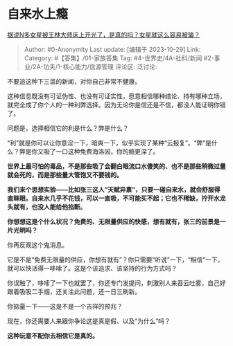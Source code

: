 # 自来水上瘾
[据说N多女星被王林大师床上开光了，是真的吗？女星就这么容易被骗？](https://www.zhihu.com/question/32328785/answer/3268449603)

> Author: #0-Anonymity
> Last update: [编辑于 2023-10-29]
> Link:
> Category: #【答集】/01-家族答集
> Tag: #4-世界史/4A-社科/新闻 #2-事业/2A-功夫/1-核心能力/信源管理
> 评论区:
> 泛讨论:

不要追这种下三滥的新闻，对你自己非常不健康。

这种信息既没有可证伪性、也没有可证实性，愿意相信哪种结论、持有哪种立场，就完全成了你个人的一种利弊选择。因为无论你是信还是不信，都没人能证明你错了。

问题是，选择相信它的利是什么？弊是什么？

“利”就是你可以让你意淫一下，暗爽一下，似乎实现了某种“云报复”。“弊”是什么？弊是你又吸了一口这种免费海洛因，你的瘾更深了。

**世界上最可怕的毒品，不是那些吸了会翻白眼流口水傻笑的、也不是那些稍微过量就会死的，而是那些量大管饱又不要钱的。**

**我们来个思想实验——比如张三这人“天赋异禀”，只要一碰自来水，就会舒服得直眯眼。自来水几乎不花钱，可以一直吸，不可能买不起；它也不稀缺，拧开水龙头就有，也没人能给他掐断。**

**你想想这是个什么状况？免费的、无限量供应的快感，想有就有，张三的前景是一片光明吗？**

你再反观这个鬼消息。

它是不是“免费无限量的供应，你想有就有”？你只需要“听说”一下，“相信”一下，就可以快活得一哆嗦了。这是个该追求、该坚持的行为方式吗？

你误触了，哆嗦了一下也就罢了，你还专门发提问，刺激别人来吞云吐雾，自己好跟着吸吸二手烟，还关注此问题，还一日三刷新。

你掂量一下——这是不是一个吉祥的预兆？

现在，你还需要人来跟你争论这是真是假、以及“为什么”吗？

**这种玩意不配你去相信它是真的。**
